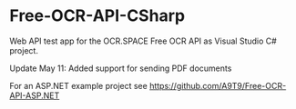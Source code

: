 # Free-OCR-API-CSharp
Web API test app for the OCR.SPACE Free OCR API as Visual Studio C# project. 

Update May 11: Added support for sending PDF documents

For an ASP.NET example project see https://github.com/A9T9/Free-OCR-API-ASP.NET
